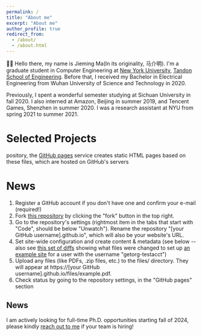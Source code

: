 ```yaml
---
permalink: /
title: "About me"
excerpt: "About me"
author_profile: true
redirect_from: 
  - /about/
  - /about.html
---
```

👋🏼 Hello there, my name is Jieming Ma(In its originality, 马介明). I'm a graduate student in Computer Engineering at [New York University](https://www.nyu.edu/), [Tandon School of Engineering](https://engineering.nyu.edu/). Before that, I received my Bachelor in Electrical Engineering from Wuhan University of Science and Technology in 2020.

Previously, I spent a wonderful semester studying at Sichuan University in fall 2020. I also interned at Amazon, Beijing in summer 2019, and Tencent Games, Shenzhen in summer 2020. I was a research assistant at NYU from spring 2021 to summer 2021.


Selected Projects
======
pository, the [GitHub pages](https://pages.github.com/) service creates static HTML pages based on these files, which are hosted on GitHub's servers


News
======
1. Register a GitHub account if you don't have one and confirm your e-mail (required!)
1. Fork [this repository](https://github.com/academicpages/academicpages.github.io) by clicking the "fork" button in the top right. 
1. Go to the repository's settings (rightmost item in the tabs that start with "Code", should be below "Unwatch"). Rename the repository "[your GitHub username].github.io", which will also be your website's URL.
1. Set site-wide configuration and create content & metadata (see below -- also see [this set of diffs](http://archive.is/3TPas) showing what files were changed to set up [an example site](https://getorg-testacct.github.io) for a user with the username "getorg-testacct")
1. Upload any files (like PDFs, .zip files, etc.) to the files/ directory. They will appear at https://[your GitHub username].github.io/files/example.pdf.  
1. Check status by going to the repository settings, in the "GitHub pages" section


News
------
I am actively looking for full-time Ph.D. opportunities starting fall of 2024, please kindly [reach out to me](jm9013@nyu.edu) if your team is hiring!
